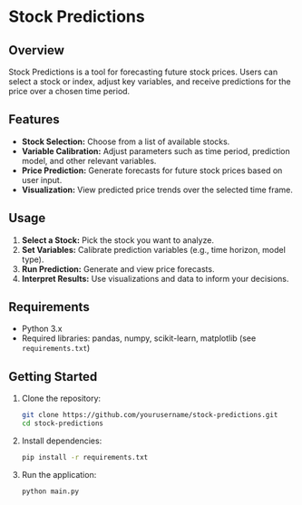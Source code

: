 # Stock Predictions

## Overview

Stock Predictions is a tool for forecasting future stock prices. Users can select a stock or index, adjust key variables, and receive predictions for the price over a chosen time period.

## Features

- **Stock Selection:** Choose from a list of available stocks.
- **Variable Calibration:** Adjust parameters such as time period, prediction model, and other relevant variables.
- **Price Prediction:** Generate forecasts for future stock prices based on user input.
- **Visualization:** View predicted price trends over the selected time frame.

## Usage

1. **Select a Stock:** Pick the stock you want to analyze.
2. **Set Variables:** Calibrate prediction variables (e.g., time horizon, model type).
3. **Run Prediction:** Generate and view price forecasts.
4. **Interpret Results:** Use visualizations and data to inform your decisions.

## Requirements

- Python 3.x
- Required libraries: pandas, numpy, scikit-learn, matplotlib (see `requirements.txt`)

## Getting Started

1. Clone the repository:
   ```bash
   git clone https://github.com/yourusername/stock-predictions.git
   cd stock-predictions
   ```
2. Install dependencies:
   ```bash
   pip install -r requirements.txt
   ```
3. Run the application:
   ```bash
   python main.py
   ```
